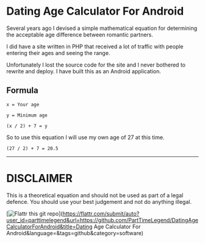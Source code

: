 Dating Age Calculator For Android
=================================

Several years ago I devised a simple mathematical equation for determining the acceptable age difference between romantic partners.

I did have a site written in PHP that received a lot of traffic with people entering their ages and seeing the range.

Unfortunately I lost the source code for the site and I never bothered to rewrite and deploy. I have built this as an Android application.

Formula
-------

`x = Your age`

`y = Minimum age`

`(x / 2) + 7 = y`

So to use this equation I will use my own age of 27 at this time.

`(27 / 2) + 7 = 20.5`

-----------------------------------------------------------------

DISCLAIMER
==========
This is a theoretical equation and should not be used as part of a legal defence. You should use your best judgement and not do anything illegal.

[![Flattr this git repo](http://api.flattr.com/button/flattr-badge-large.png)](https://flattr.com/submit/auto?user_id=parttimelegend&url=https://github.com/PartTimeLegend/DatingAgeCalculatorForAndroid&title=Dating Age Calculator For Android&language=&tags=github&category=software)
